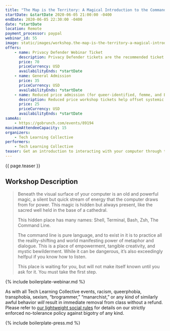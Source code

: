 ```yaml
---
title: "The Map is the Territory: A Magical Introduction to the Command Line"
startDate: &startDate 2020-06-05 21:00:00 -0400
endDate: 2020-06-05 22:30:00 -0400
date: *startDate
location: Remote
payment_processor: paypal
webinar_id: 55
image: static/images/workshop.the-map-is-the-territory-a-magical-introduction-to-the-command-line.rectangle.png
offers:
    - name: Privacy Defender Webinar Ticket
      description: Privacy Defender tickets are the recommended ticket type for those who can afford to help fund the digital security and online privacy advocacy communities with their financial resources, are attending the workshop with the support of their employers or other backers, or have other resources available to them. Purchasing tickets at this level makes it possible for us to offer reduced price tickets to those in need.
      price: 70
      priceCurrency: USD
      availabilityEnds: *startDate
    - name: General Admission
      price: 35
      priceCurrency: USD
      availabilityEnds: *startDate
    - name: Reduced price admission (for queer-identified, femme, and BIPOC people)
      description: Reduced price workshop tickets help offset systemic biases prevalent in society and in the technology sector especially.
      price: 25
      priceCurrency: USD
      availabilityEnds: *startDate
sameAs:
    - https://gobrunch.com/events/89194
maximumAttendeeCapacity: 15
organizers:
    - Tech Learning Collective
performers:
    - Tech Learning Collective
teaser: Get an introduction to interacting with your computer through the terminal, and a hint towards all the beautiful radical power possible there. We will learn some basics by doing spellwork, and by the end you will have literally gathered magical fragments from the ether and cast a spell from a modest digital altar.
---
```


{{ page.teaser }}

## Workshop Description

> Beneath the visual surface of your computer is an old and powerful magic, a silent but quick stream of energy that the computer draws from for power. This magic is hidden but always present, like the sacred well held in the base of a cathedral.
> 
> This hidden place has many names: Shell, Terminal, Bash, Zsh, The Command Line.
>
> The command line is pure language, and to exist in it is to practice all the reality-shifting and world manifesting power of metaphor and dialogue. This is a place of empowerment, tangible creativity, and mystic bewilderment. While it can be dangerous, it’s also exceedingly helfpul if you know how to listen.
>
> This place is waiting for you, but will not make itself known until you ask for it. You must take the first step.

{% include boilerplate-webinar.md %}

As with all Tech Learning Collective events, racism, queerphobia, transphobia, sexism, &ldquo;brogrammer,&rdquo; &ldquo;manarchist,&rdquo; or any kind of similarly awful behavior *will* result in immediate removal from class without a refund. Please refer to [our lightweight social rules](https://github.com/AnarchoTechNYC/meta/wiki/Social-rules) for details on our strictly enforced no-tolerance policy against bigotry of any kind.

{% include boilerplate-press.md %}
